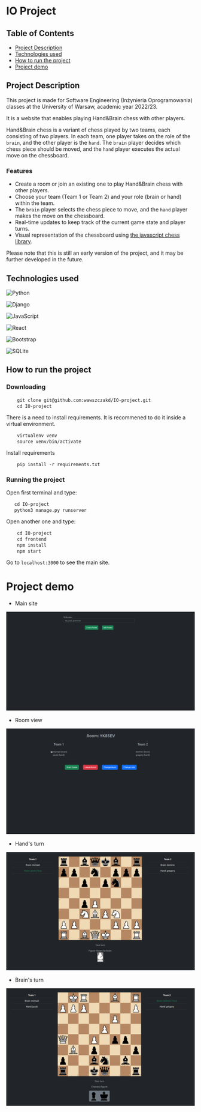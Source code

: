 # IO Project
<!--  ![example workflow](https://github.com/jdziura/Projekt_IO/actions/workflows/django.yml/badge.svg) -->


## Table of Contents
- [Project Description](#project-description)
- [Technologies used](#technologies-used)
- [How to run the project](#how-to-run-the-project)
- [Project demo](#project-demo)

## Project Description

This project is made for Software Engineering (Inżynieria Oprogramowania) classes at the University of Warsaw, academic year 2022/23.

It is a website that enables playing Hand&Brain chess with other players.

Hand&Brain chess is a variant of chess played by two teams, each consisting of two players. In each team, one player takes on the role of 
the `brain`, and the other player is the `hand`. The `brain` player decides which 
chess piece should be moved, and the `hand` player executes the actual move on the chessboard.

### Features

- Create a room or join an existing one to play Hand&Brain chess with other players.
- Choose your team (Team 1 or Team 2) and your role (brain or hand) within the team.
- The `brain` player selects the chess piece to move, and the `hand` player makes the move on the chessboard.
- Real-time updates to keep track of the current game state and player turns.
- Visual representation of the chessboard using [the javascript chess library](https://chessboardjs.com/docs).

Please note that this is still an early version of the project, and it may be further developed in the future.


## Technologies used

![Python](https://img.shields.io/badge/python-3670A0?style=for-the-badge&logo=python&logoColor=ffdd54)

![Django](https://img.shields.io/badge/django-%23092E20.svg?style=for-the-badge&logo=django&logoColor=white)

![JavaScript](https://img.shields.io/badge/javascript-%23323330.svg?style=for-the-badge&logo=javascript&logoColor=%23F7DF1E)

![React](https://img.shields.io/badge/react-%2320232a.svg?style=for-the-badge&logo=react&logoColor=%2361DAFB)

![Bootstrap](https://img.shields.io/badge/bootstrap-%238511FA.svg?style=for-the-badge&logo=bootstrap&logoColor=white)

![SQLite](https://img.shields.io/badge/sqlite-%2307405e.svg?style=for-the-badge&logo=sqlite&logoColor=white)

## How to run the project


### Downloading

```shell
    git clone git@github.com:wawszczakd/IO-project.git
    cd IO-project
```
There is a need to install requirements. It is recommened to do it inside a virtual environment.

```shell
    virtualenv venv
    source venv/bin/activate
```

Install requirements

```shell
    pip install -r requirements.txt
```

### Running the project

Open first terminal and type:

```shell
   cd IO-project
   python3 manage.py runserver
```

Open another one and type:

```shell
    cd IO-project
    cd frontend
    npm install
    npm start
```

Go to `localhost:3000` to see the main site.

# Project demo

+ Main site

![Main site](./images/main_site.png)

+ Room view

![Room view](./images/room_view.png)

+ Hand's turn

![Hand turn](./images/hand_move.png)

+ Brain's turn

![Brain turn](./images/brain_move.png)
